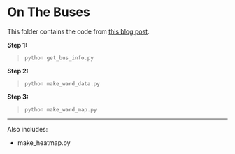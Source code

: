 
On The Buses
===

This folder contains the code from [this blog post](https://allofyourbases.com/2018/01/20/on-the-buses/).

**Step 1:** 
> `python get_bus_info.py`

**Step 2:**
> `python make_ward_data.py`

**Step 3:**
> `python make_ward_map.py`


---

Also includes:

- make_heatmap.py
